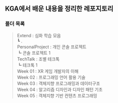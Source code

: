 ## KGA에서 배운 내용을 정리한 레포지토리

### 폴더 목록    

> Extend : 심화 학습 모음    
> ┗ .      
> PersonalProject : 개인 콘솔 프로젝트    
> ┗ 콘솔 프로젝트 1      
> TechTalk : 조별 테크톡     
> ┗ 테크톡 1      
> Week 01 : XR 게임 개발자의 이해   
> Week 02 : 프로그래밍 언어 활용 기술    
> Week 03 : 객체지향 프로그래밍과 데이터구조   
> Week 04 : 알고리즘 디자인과 디자인 패턴 기초    
> Week 05 : 객체지향 기반 컨텐츠 프로그래밍
> 
